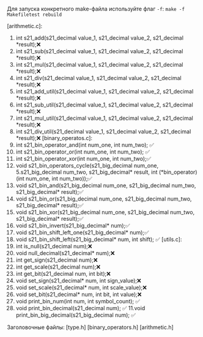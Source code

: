 Для запуска конкретного make-файла используйте флаг `-f`:
`make -f Makefiletest rebuild`

[arithmetic.c]:
1. int s21_add(s21_decimal value_1, s21_decimal value_2, s21_decimal *result);❌
2. int s21_sub(s21_decimal value_1, s21_decimal value_2, s21_decimal *result);❌
3. int s21_mul(s21_decimal value_1, s21_decimal value_2, s21_decimal *result);❌
4. int s21_div(s21_decimal value_1, s21_decimal value_2, s21_decimal *result);❌
5. int s21_add_util(s21_decimal value_1, s21_decimal value_2, s21_decimal *result);❌
6. int s21_sub_util(s21_decimal value_1, s21_decimal value_2, s21_decimal *result);❌
7. int s21_mul_util(s21_decimal value_1, s21_decimal value_2, s21_decimal *result);❌
8. int s21_div_util(s21_decimal value_1, s21_decimal value_2, s21_decimal *result);❌
[binary_operatos.c]:
1. int s21_bin_operator_and(int num_one, int num_two); ✅
2. int s21_bin_operator_or(int num_one, int num_two); ✅
3. int s21_bin_operator_xor(int num_one, int num_two);✅
4. void s21_bin_operators_cycle(s21_big_decimal num_one, 5.s21_big_decimal num_two,
                         s21_big_decimal* result,
                         int (*bin_operator)(int num_one, int num_two));✅
6. void s21_bin_and(s21_big_decimal num_one, s21_big_decimal num_two,  s21_big_decimal* result);✅
7. void s21_bin_or(s21_big_decimal num_one, s21_big_decimal num_two, s21_big_decimal* result);✅
8. void s21_bin_xor(s21_big_decimal num_one, s21_big_decimal num_two, s21_big_decimal* result);✅
9. void s21_bin_invert(s21_big_decimal* num);✅
10. void s21_bin_shift_left_one(s21_big_decimal* num);✅
11. void s21_bin_shift_left(s21_big_decimal* num, int shift); ✅
[utils.c]:
1. int is_null(s21_decimal num);❌
2. void null_decimal(s21_decimal* num);❌
3. int get_sign(s21_decimal num);❌
4. int get_scale(s21_decimal num);❌
5. int get_bit(s21_decimal num, int bit);❌
6. void set_sign(s21_decimal* num, int sign_value);❌
7. void set_scale(s21_decimal* num, int scale_value);❌
8. void set_bit(s21_decimal* num, int bit, int value);❌
9. void print_bin_num(int num, int symbol_count); ✅
10. void print_bin_decimal(s21_decimal num); ✅
11.void print_bin_big_decimal(s21_big_decimal num); ✅

Заголовочные файлы:
[type.h]
[binary_operators.h]
[arithmetic.h]

